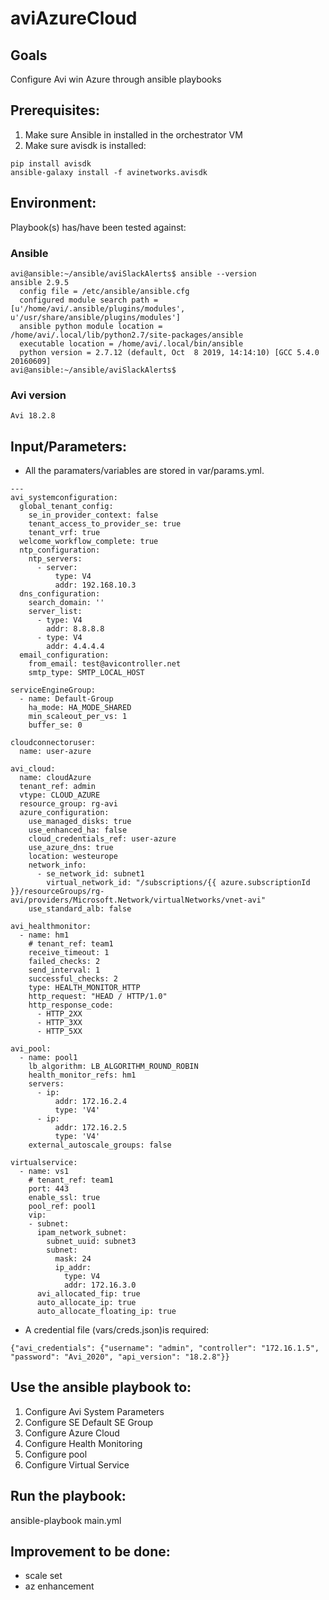 # aviAzureCloud

## Goals
Configure Avi win Azure through ansible playbooks

## Prerequisites:
1. Make sure Ansible in installed in the orchestrator VM
2. Make sure avisdk is installed:
```
pip install avisdk
ansible-galaxy install -f avinetworks.avisdk
```

## Environment:
Playbook(s) has/have been tested against:

### Ansible

```
avi@ansible:~/ansible/aviSlackAlerts$ ansible --version
ansible 2.9.5
  config file = /etc/ansible/ansible.cfg
  configured module search path = [u'/home/avi/.ansible/plugins/modules', u'/usr/share/ansible/plugins/modules']
  ansible python module location = /home/avi/.local/lib/python2.7/site-packages/ansible
  executable location = /home/avi/.local/bin/ansible
  python version = 2.7.12 (default, Oct  8 2019, 14:14:10) [GCC 5.4.0 20160609]
avi@ansible:~/ansible/aviSlackAlerts$
```

### Avi version

```
Avi 18.2.8
```

## Input/Parameters:

- All the paramaters/variables are stored in var/params.yml.
```
---
avi_systemconfiguration:
  global_tenant_config:
    se_in_provider_context: false
    tenant_access_to_provider_se: true
    tenant_vrf: true
  welcome_workflow_complete: true
  ntp_configuration:
    ntp_servers:
      - server:
          type: V4
          addr: 192.168.10.3
  dns_configuration:
    search_domain: ''
    server_list:
      - type: V4
        addr: 8.8.8.8
      - type: V4
        addr: 4.4.4.4
  email_configuration:
    from_email: test@avicontroller.net
    smtp_type: SMTP_LOCAL_HOST

serviceEngineGroup:
  - name: Default-Group
    ha_mode: HA_MODE_SHARED
    min_scaleout_per_vs: 1
    buffer_se: 0

cloudconnectoruser:
  name: user-azure

avi_cloud:
  name: cloudAzure
  tenant_ref: admin
  vtype: CLOUD_AZURE
  resource_group: rg-avi
  azure_configuration:
    use_managed_disks: true
    use_enhanced_ha: false
    cloud_credentials_ref: user-azure
    use_azure_dns: true
    location: westeurope
    network_info:
      - se_network_id: subnet1
        virtual_network_id: "/subscriptions/{{ azure.subscriptionId }}/resourceGroups/rg-avi/providers/Microsoft.Network/virtualNetworks/vnet-avi"
    use_standard_alb: false

avi_healthmonitor:
  - name: hm1
    # tenant_ref: team1
    receive_timeout: 1
    failed_checks: 2
    send_interval: 1
    successful_checks: 2
    type: HEALTH_MONITOR_HTTP
    http_request: "HEAD / HTTP/1.0"
    http_response_code:
      - HTTP_2XX
      - HTTP_3XX
      - HTTP_5XX

avi_pool:
  - name: pool1
    lb_algorithm: LB_ALGORITHM_ROUND_ROBIN
    health_monitor_refs: hm1
    servers:
      - ip:
          addr: 172.16.2.4
          type: 'V4'
      - ip:
          addr: 172.16.2.5
          type: 'V4'
    external_autoscale_groups: false

virtualservice:
  - name: vs1
    # tenant_ref: team1
    port: 443
    enable_ssl: true
    pool_ref: pool1
    vip:
    - subnet:
      ipam_network_subnet:
        subnet_uuid: subnet3
        subnet:
          mask: 24
          ip_addr:
            type: V4
            addr: 172.16.3.0
      avi_allocated_fip: true
      auto_allocate_ip: true
      auto_allocate_floating_ip: true
```

- A credential file (vars/creds.json)is required:
```
{"avi_credentials": {"username": "admin", "controller": "172.16.1.5", "password": "Avi_2020", "api_version": "18.2.8"}}
```

## Use the ansible playbook to:
1. Configure Avi System Parameters
2. Configure SE Default SE Group
3. Configure Azure Cloud
4. Configure Health Monitoring
5. Configure pool
6. Configure Virtual Service

## Run the playbook:
ansible-playbook main.yml

## Improvement to be done:
- scale set
- az enhancement
